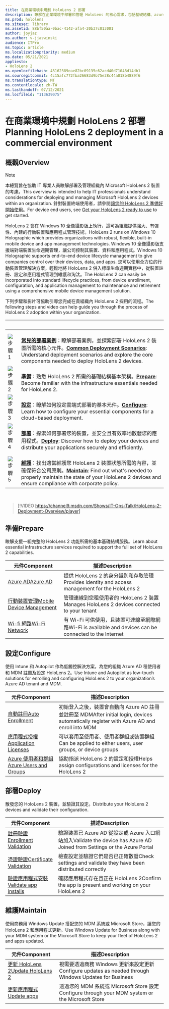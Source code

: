 ```yaml
---
title: 在商業環境中規劃 HoloLens 2 部署
description: 瞭解在企業環境中部署和管理 HoloLens 的核心需求，包括基礎結構、azure active directory 和行動裝置管理。
ms.prod: hololens
ms.sitesec: library
ms.assetid: 88bf50aa-0bac-4142-afa4-20b37c013001
author: joyjaz
ms.author: v-jjaswinski
audience: ITPro
ms.topic: article
ms.localizationpriority: medium
ms.date: 05/21/2021
appliesto:
- HoloLens 2
ms.openlocfilehash: 43162389eae82bc09135c62acd40d71048d14db1
ms.sourcegitcommit: 4c15afc772fba26683d9b75e38c44a018b4889f6
ms.translationtype: MT
ms.contentlocale: zh-TW
ms.lasthandoff: 07/12/2021
ms.locfileid: "113639075"
---
```

# <a name="planning-hololens-2-deployment-in-a-commercial-environment"></a><span data-ttu-id="257c3-103">在商業環境中規劃 HoloLens 2 部署</span><span class="sxs-lookup"><span data-stu-id="257c3-103">Planning HoloLens 2 deployment in a commercial environment</span></span>

## <a name="overview"></a><span data-ttu-id="257c3-104">概觀</span><span class="sxs-lookup"><span data-stu-id="257c3-104">Overview</span></span>

> [!NOTE]
> <span data-ttu-id="257c3-105">本總覽旨在協助 IT 專業人員瞭解部署及管理組織內 Microsoft HoloLens 2 裝置的考慮。</span><span class="sxs-lookup"><span data-stu-id="257c3-105">This overview is intended to help IT professionals understand considerations for deploying and managing Microsoft HoloLens 2 devices within an organization.</span></span> <span data-ttu-id="257c3-106">針對裝置終端使用者，請參閱[讓您的 HoloLens 2 準備好開始使用](hololens2-setup.md)。</span><span class="sxs-lookup"><span data-stu-id="257c3-106">For device end users, see [Get your HoloLens 2 ready to use](hololens2-setup.md) to get started.</span></span>

<span data-ttu-id="257c3-107">HoloLens 2 會在 Windows 10 全像攝影版上執行，這可為組織提供強大、有彈性、內建的行動裝置和應用程式管理技術。</span><span class="sxs-lookup"><span data-stu-id="257c3-107">HoloLens 2 runs on Windows 10 Holographic which provides organizations with robust, flexible, built-in mobile device and app management technologies.</span></span> <span data-ttu-id="257c3-108">Windows 10 全像攝影版支援端對端裝置生命週期管理，讓公司控制其裝置、資料和應用程式。</span><span class="sxs-lookup"><span data-stu-id="257c3-108">Windows 10 Holographic supports end-to-end device lifecycle management to give companies control over their devices, data, and apps.</span></span> <span data-ttu-id="257c3-109">您可以使用全方位的行動裝置管理解決方案，輕鬆地將 HoloLens 2 併入標準生命週期實務中，從裝置註冊、設定和應用程式管理到維護和淘汰。</span><span class="sxs-lookup"><span data-stu-id="257c3-109">The HoloLens 2 can easily be incorporated into standard lifecycle practices, from device enrollment, configuration, and application management to maintenance and retirement using a comprehensive mobile device management solution.</span></span>

<span data-ttu-id="257c3-110">下列步驟和影片可協助引導您完成在貴組織內 HoloLens 2 採用的流程。</span><span class="sxs-lookup"><span data-stu-id="257c3-110">The following steps and video can help guide you through the process of HoloLens 2 adoption within your organization.</span></span>

| &nbsp; | &nbsp; |
|--|--|
| ![步驟 1](images/1green.png)| <br/> <span data-ttu-id="257c3-112">**[常見的部署案例](hololens-requirements.md)**：瞭解部署案例，並探索部署 HoloLens 2 裝置所需的核心元件。</span><span class="sxs-lookup"><span data-stu-id="257c3-112">**[Common Deployment Scenarios](hololens-requirements.md)**: Understand deployment scenarios and explore the core components needed to deploy HoloLens 2 devices.</span></span> |
| ![步驟 2](images/2green.png)| <br/> <span data-ttu-id="257c3-114">**[準備](#prepare)**：熟悉 HoloLens 2 所需的基礎結構基本架構。</span><span class="sxs-lookup"><span data-stu-id="257c3-114">**[Prepare](#prepare)**: Become familiar with the infrastructure essentials needed for HoloLens 2.</span></span> |
| ![步驟 3](images/3green.png) | <br/> <span data-ttu-id="257c3-116">**[設定](#configure)**：瞭解如何設定雲端式部署的基本元件。</span><span class="sxs-lookup"><span data-stu-id="257c3-116">**[Configure](#configure)**: Learn how to configure your essential components for a cloud-based deployment.</span></span> |
| ![步驟 4](images/4green.png) | <br/> <span data-ttu-id="257c3-118">**[部署](#deploy)**：探索如何部署您的裝置，並安全且有效率地散發您的應用程式。</span><span class="sxs-lookup"><span data-stu-id="257c3-118">**[Deploy](#deploy)**: Discover how to deploy your devices and distribute your applications securely and efficiently.</span></span> |
| ![步驟 5](images/5green.png) | <br/> <span data-ttu-id="257c3-120">**[維護](#maintain)**：找出適當維護您 HoloLens 2 裝置狀態所需的內容，並確保符合公司原則。</span><span class="sxs-lookup"><span data-stu-id="257c3-120">**[Maintain](#maintain)**: Find out what's needed to properly maintain the state of your HoloLens 2 devices and ensure compliance with corporate policy.</span></span> |

<br/>

> [!VIDEO https://channel9.msdn.com/Shows/IT-Ops-Talk/HoloLens-2-Deployment-Overview/player]

## <a name="prepare"></a><span data-ttu-id="257c3-121">準備</span><span class="sxs-lookup"><span data-stu-id="257c3-121">Prepare</span></span>

<span data-ttu-id="257c3-122">瞭解支援一組完整的 HoloLens 2 功能所需的基本基礎結構服務。</span><span class="sxs-lookup"><span data-stu-id="257c3-122">Learn about essential infrastructure services required to support the full set of HoloLens 2 capabilities.</span></span>

| <span data-ttu-id="257c3-123">元件</span><span class="sxs-lookup"><span data-stu-id="257c3-123">Component</span></span> | <span data-ttu-id="257c3-124">描述</span><span class="sxs-lookup"><span data-stu-id="257c3-124">Description</span></span> |
|-----------|------------|
| [<span data-ttu-id="257c3-125">Azure AD</span><span class="sxs-lookup"><span data-stu-id="257c3-125">Azure AD</span></span>](hololens-identity.md) | <span data-ttu-id="257c3-126">提供 HoloLens 2 的身分識別和存取管理</span><span class="sxs-lookup"><span data-stu-id="257c3-126">Provides identity and access management for the HoloLens 2</span></span>  |
| [<span data-ttu-id="257c3-127">行動裝置管理</span><span class="sxs-lookup"><span data-stu-id="257c3-127">Mobile Device Management</span></span>](hololens-mdm-configure.md)| <span data-ttu-id="257c3-128">管理連線到您租使用者的 HoloLens 2 裝置</span><span class="sxs-lookup"><span data-stu-id="257c3-128">Manages HoloLens 2 devices connected to your tenant</span></span>  |
| [<span data-ttu-id="257c3-129">Wi-fi 網路</span><span class="sxs-lookup"><span data-stu-id="257c3-129">Wi-Fi Network</span></span>](hololens-commercial-infrastructure.md)| <span data-ttu-id="257c3-130">有 Wi-Fi 可供使用，且裝置可連線至網際網路</span><span class="sxs-lookup"><span data-stu-id="257c3-130">Wi-Fi is available and devices can be connected to the Internet</span></span>  |

## <a name="configure"></a><span data-ttu-id="257c3-131">設定</span><span class="sxs-lookup"><span data-stu-id="257c3-131">Configure</span></span>

<span data-ttu-id="257c3-132">使用 Intune 和 Autopilot 作為低觸控解決方案，為您的組織 Azure AD 租使用者和 MDM 註冊及設定 HoloLens 2。</span><span class="sxs-lookup"><span data-stu-id="257c3-132">Use Intune and Autopilot as low-touch solutions for enrolling and configuring HoloLens 2 to your organization’s Azure AD tenant and MDM.</span></span>

| <span data-ttu-id="257c3-133">元件</span><span class="sxs-lookup"><span data-stu-id="257c3-133">Component</span></span> | <span data-ttu-id="257c3-134">描述</span><span class="sxs-lookup"><span data-stu-id="257c3-134">Description</span></span> |
|-----------|------------|
| [<span data-ttu-id="257c3-135">自動註冊</span><span class="sxs-lookup"><span data-stu-id="257c3-135">Auto Enrollment</span></span>](hololens-enroll-mdm.md#auto-enrollment-in-mdm) | <span data-ttu-id="257c3-136">初始登入之後，裝置會自動向 Azure AD 註冊並註冊至 MDM</span><span class="sxs-lookup"><span data-stu-id="257c3-136">After initial login, devices automatically register with Azure AD and enroll into MDM</span></span>  |
| [<span data-ttu-id="257c3-137">應用程式授權</span><span class="sxs-lookup"><span data-stu-id="257c3-137">Application Licenses</span></span>](hololens2-cloud-connected-configure.md#application-licenses)| <span data-ttu-id="257c3-138">可以套用至使用者、使用者群組或裝置群組</span><span class="sxs-lookup"><span data-stu-id="257c3-138">Can be applied to either users, user groups, or device groups</span></span>  |
| [<span data-ttu-id="257c3-139">Azure 使用者和群組</span><span class="sxs-lookup"><span data-stu-id="257c3-139">Azure Users and Groups</span></span>](hololens2-cloud-connected-configure.md#azure-users-and-groups) | <span data-ttu-id="257c3-140">協助指派 HoloLens 2 的設定和授權</span><span class="sxs-lookup"><span data-stu-id="257c3-140">Helps assign configurations and licenses for the HoloLens 2</span></span>  |

## <a name="deploy"></a><span data-ttu-id="257c3-141">部署</span><span class="sxs-lookup"><span data-stu-id="257c3-141">Deploy</span></span>

<span data-ttu-id="257c3-142">散發您的 HoloLens 2 裝置，並驗證其設定。</span><span class="sxs-lookup"><span data-stu-id="257c3-142">Distribute your HoloLens 2 devices and validate their configuration.</span></span> 

| <span data-ttu-id="257c3-143">元件</span><span class="sxs-lookup"><span data-stu-id="257c3-143">Component</span></span> | <span data-ttu-id="257c3-144">描述</span><span class="sxs-lookup"><span data-stu-id="257c3-144">Description</span></span> |
|-----------|------------|
| [<span data-ttu-id="257c3-145">註冊驗證</span><span class="sxs-lookup"><span data-stu-id="257c3-145">Enrollment Validation</span></span>](hololens2-corp-connected-deploy.md#enrollment-validation) | <span data-ttu-id="257c3-146">驗證裝置已 Azure AD 從設定或 Azure 入口網站加入</span><span class="sxs-lookup"><span data-stu-id="257c3-146">Validate the device has Azure AD Joined from Settings or the Azure Portal</span></span> |
| [<span data-ttu-id="257c3-147">憑證驗證</span><span class="sxs-lookup"><span data-stu-id="257c3-147">Certificate Validation</span></span>](hololens2-corp-connected-deploy.md#wi-fi-certificate-validation) | <span data-ttu-id="257c3-148">檢查設定並驗證它們是否已正確散發</span><span class="sxs-lookup"><span data-stu-id="257c3-148">Check settings and validate they have been distributed correctly</span></span> |
| [<span data-ttu-id="257c3-149">驗證應用程式安裝</span><span class="sxs-lookup"><span data-stu-id="257c3-149">Validate app installs</span></span>](hololens2-corp-connected-deploy.md#validate-lob-app-install) | <span data-ttu-id="257c3-150">確認應用程式存在且正在 HoloLens 2</span><span class="sxs-lookup"><span data-stu-id="257c3-150">Confirm the app is present and working on your HoloLens 2</span></span> |

## <a name="maintain"></a><span data-ttu-id="257c3-151">維護</span><span class="sxs-lookup"><span data-stu-id="257c3-151">Maintain</span></span>

<span data-ttu-id="257c3-152">使用商務用 Windows Update 搭配您的 MDM 系統或 Microsoft Store，讓您的 HoloLens 2 和應用程式更新。</span><span class="sxs-lookup"><span data-stu-id="257c3-152">Use Windows Update for Business along with your MDM system or the Microsoft Store to keep your fleet of HoloLens 2 and apps updated.</span></span>

| <span data-ttu-id="257c3-153">元件</span><span class="sxs-lookup"><span data-stu-id="257c3-153">Component</span></span> | <span data-ttu-id="257c3-154">描述</span><span class="sxs-lookup"><span data-stu-id="257c3-154">Description</span></span> |
|-----------|------------|
| [<span data-ttu-id="257c3-155">更新 HoloLens 2</span><span class="sxs-lookup"><span data-stu-id="257c3-155">Update HoloLens 2</span></span>](hololens-updates.md) | <span data-ttu-id="257c3-156">視需要透過商務 Windows 更新來設定更新</span><span class="sxs-lookup"><span data-stu-id="257c3-156">Configure updates as needed through Windows Updates for Business</span></span> |
| [<span data-ttu-id="257c3-157">更新應用程式</span><span class="sxs-lookup"><span data-stu-id="257c3-157">Update apps</span></span>](app-deploy-overview.md) | <span data-ttu-id="257c3-158">透過您的 MDM 系統或 Microsoft Store 設定</span><span class="sxs-lookup"><span data-stu-id="257c3-158">Configure through your MDM system or the Microsoft Store</span></span>
